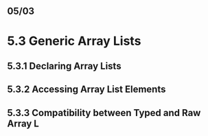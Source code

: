 ## 05/03

# 5.3 Generic Array Lists
## 5.3.1 Declaring Array Lists
## 5.3.2 Accessing Array List Elements
## 5.3.3 Compatibility between Typed and Raw Array L